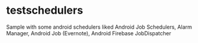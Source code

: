 # testschedulers

Sample with some android schedulers liked Android Job Schedulers, Alarm Manager, Android Job (Evernote), Android Firebase JobDispatcher
